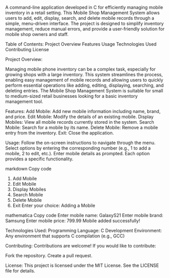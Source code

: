 A command-line application developed in C for efficiently managing mobile inventory in a retail setting. This Mobile Shop Management System allows users to add, edit, display, search, and delete mobile records through a simple, menu-driven interface. The project is designed to simplify inventory management, reduce manual errors, and provide a user-friendly solution for mobile shop owners and staff.

Table of Contents:
Project Overview
Features
Usage
Technologies Used
Contributing
License

Project Overview:

Managing mobile phone inventory can be a complex task, especially for growing shops with a large inventory. This system streamlines the process, enabling easy management of mobile records and allowing users to quickly perform essential operations like adding, editing, displaying, searching, and deleting entries. The Mobile Shop Management System is suitable for small to medium-sized retail businesses looking for a basic inventory management tool.

Features:
Add Mobile: Add new mobile information including name, brand, and price.
Edit Mobile: Modify the details of an existing mobile.
Display Mobiles: View all mobile records currently stored in the system.
Search Mobile: Search for a mobile by its name.
Delete Mobile: Remove a mobile entry from the inventory.
Exit: Close the application.

Usage:
Follow the on-screen instructions to navigate through the menu.
Select options by entering the corresponding number (e.g., 1 to add a mobile, 2 to edit, etc.).
Enter mobile details as prompted.
Each option provides a specific functionality.

markdown
Copy code
1. Add Mobile
2. Edit Mobile
3. Display Mobiles
4. Search Mobile
5. Delete Mobile
6. Exit
Enter your choice:
Adding a Mobile

mathematica
Copy code
Enter mobile name: GalaxyS21
Enter mobile brand: Samsung
Enter mobile price: 799.99
Mobile added successfully!

Technologies Used:
Programming Language: C
Development Environment: Any environment that supports C compilation (e.g., GCC)

Contributing:
Contributions are welcome! If you would like to contribute:

Fork the repository.
Create a pull request.

License:
This project is licensed under the MIT License. See the LICENSE file for details.
